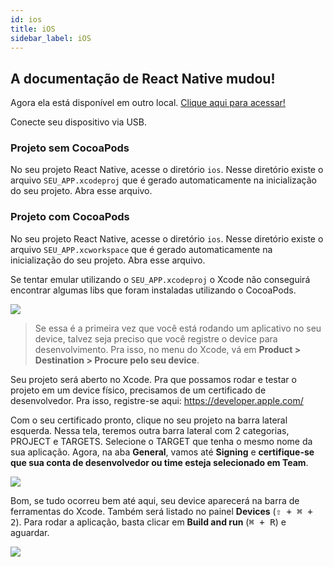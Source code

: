 ```yaml
---
id: ios
title: iOS
sidebar_label: iOS
---
```


<!-- ![](assets/ambiente-react-native/iOS.png) -->

<div class="callout">
  <h2>
    <i class="fa fa-exclamation-triangle"></i>
    A documentação de React Native mudou!
  </h2>
  <p>
    Agora ela está disponível em outro local.
    <a href="http://react-native.rocketseat.dev/" rel="noopener noreferrer">Clique
    aqui para acessar!</a>
  </p>
</div>

Conecte seu dispositivo via USB.

### Projeto sem CocoaPods

No seu projeto React Native, acesse o diretório `ios`. Nesse diretório existe o arquivo `SEU_APP.xcodeproj` que é gerado automaticamente na inicialização do seu projeto. Abra esse arquivo.

### Projeto com CocoaPods

No seu projeto React Native, acesse o diretório `ios`. Nesse diretório existe o arquivo `SEU_APP.xcworkspace` que é gerado automaticamente na inicialização do seu projeto. Abra esse arquivo.

Se tentar emular utilizando o `SEU_APP.xcodeproj` o Xcode não conseguirá encontrar algumas libs que foram instaladas utilizando o CocoaPods.

![](assets/ambiente-react-native/usb/ios/1.png)

> Se essa é a primeira vez que você está rodando um aplicativo no seu device, talvez seja preciso que você registre o device para desenvolvimento. Pra isso, no menu do Xcode, vá em **Product > Destination > Procure pelo seu device**.

Seu projeto será aberto no Xcode. Pra que possamos rodar e testar o projeto em um device físico, precisamos de um certificado de desenvolvedor. Pra isso, registre-se aqui: https://developer.apple.com/

Com o seu certificado pronto, clique no seu projeto na barra lateral esquerda. Nessa tela, teremos outra barra lateral com 2 categorias, PROJECT e TARGETS. Selecione o TARGET que tenha o mesmo nome da sua aplicação. Agora, na aba **General**, vamos até **Signing** e **certifique-se que sua conta de desenvolvedor ou time esteja selecionado em Team**.

![](https://facebook.github.io/react-native/docs/assets/RunningOnDeviceCodeSigning.png)

Bom, se tudo ocorreu bem até aqui, seu device aparecerá na barra de ferramentas do Xcode. Também será listado no painel **Devices** (<kbd>⇧ + ⌘ + 2</kbd>). Para rodar a aplicação, basta clicar em **Build and run** (<kbd>⌘ + R</kbd>) e aguardar.

![](assets/ambiente-react-native/usb/ios/3.png)
